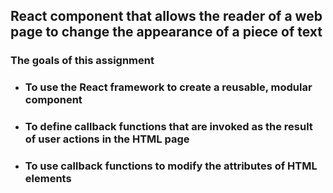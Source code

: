 ## React component that allows the reader of a web page to change the appearance of a piece of text

### The goals of this assignment

* ### To use the React framework to create a reusable, modular component

* ### To define callback functions that are invoked as the result of user actions in the HTML page

* ### To use callback functions to modify the attributes of HTML elements
